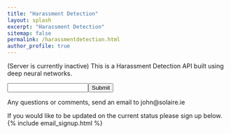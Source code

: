 ```yaml
---
title: "Harassment Detection"
layout: splash
excerpt: "Harassment Detection"
sitemap: false
permalink: /harassmentdetection.html
author_profile: true
---
```


(Server is currently inactive)
This is a Harassment Detection API built using deep neural networks.
 <script src="https://ajax.googleapis.com/ajax/libs/jquery/3.1.1/jquery.min.js"></script>
<script src="assets/js/raphael-2.1.4.min.js"></script>
<script src="assets/js/justgage.js"></script>
<script>
    $(document).ready(function() {
        var g1 = new JustGage({
          id: "g1",
          value: NaN,
          min: 0.0,
          max: 1.0,
          title: "Harassment Detector",
          decimals: 5,
          levelColorsGradient: false,
          label: "Confidence",
          width: 100
        });
        $("#submit1").click(function(){
            console.log($("#text").val() );
            $.get("http://35.166.201.150:5000/classify",{ text: $("#text").val() }, function(data, status){
                g1.refresh(data);
            });
        });
    });
</script>
<input type="text" id="text"><input id="submit1" type="submit" value="Submit"/>
<br>
<div id="g1" style="  width: 100%;max-width: 400px; " align="center"></div>
Any questions or comments, send an email to john@solaire.ie

If you would like to be updated on the current status please sign up below.
{% include email_signup.html %}
